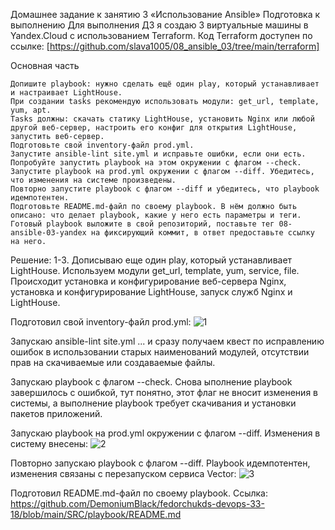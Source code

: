 Домашнее задание к занятию 3 «Использование Ansible»
Подготовка к выполнению
Для выполнения ДЗ я создаю 3 виртуальные машины в Yandex.Cloud с использованием Terraform.
Код Terraform доступен по ссылке: [https://github.com/slava1005/08_ansible_03/tree/main/terraform]

Основная часть
```
Допишите playbook: нужно сделать ещё один play, который устанавливает и настраивает LightHouse.
При создании tasks рекомендую использовать модули: get_url, template, yum, apt.
Tasks должны: скачать статику LightHouse, установить Nginx или любой другой веб-сервер, настроить его конфиг для открытия LightHouse, запустить веб-сервер.
Подготовьте свой inventory-файл prod.yml.
Запустите ansible-lint site.yml и исправьте ошибки, если они есть.
Попробуйте запустить playbook на этом окружении с флагом --check.
Запустите playbook на prod.yml окружении с флагом --diff. Убедитесь, что изменения на системе произведены.
Повторно запустите playbook с флагом --diff и убедитесь, что playbook идемпотентен.
Подготовьте README.md-файл по своему playbook. В нём должно быть описано: что делает playbook, какие у него есть параметры и теги.
Готовый playbook выложите в свой репозиторий, поставьте тег 08-ansible-03-yandex на фиксирующий коммит, в ответ предоставьте ссылку на него.
```
Решение:
1-3. Дописываю еще один play, который устанавливает LightHouse. Используем модули get_url, template, yum, service, file. 
Происходит установка и конфигурирование веб-сервера Nginx, установка и конфигурирование LightHouse, запуск служб Nginx и LightHouse.

Подготовил свой inventory-файл prod.yml:
![1](https://github.com/user-attachments/assets/fdfc750e-78dd-4f71-9fa1-5ceb8e272ad2)


Запускаю ansible-lint site.yml ... и сразу получаем квест по исправлению ошибок в использовании старых наименований модулей, отсутствии прав на скачиваемые или создаваемые файлы.

Запускаю playbook с флагом --check. Снова ыполнение playbook завершилось с ошибкой, тут понятно, этот флаг не вносит изменения в системы, а выполнение playbook требует скачивания и установки пакетов приложений.

Запускаю playbook на prod.yml окружении с флагом --diff. Изменения в систему внесены:
![2](https://github.com/user-attachments/assets/a75ccac5-a806-43ab-a82b-f9c733f10933)



Повторно запускаю playbook с флагом --diff. Playbook идемпотентен, изменения связаны с перезапуском сервиса Vector:
![3](https://github.com/user-attachments/assets/d3972ebe-6e21-499d-b1a9-cde558ca4f0a)


Подготовил README.md-файл по своему playbook. Ссылка: https://github.com/DemoniumBlack/fedorchukds-devops-33-18/blob/main/SRC/playbook/README.md
